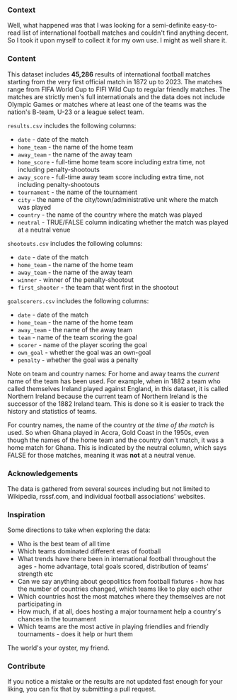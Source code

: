### Context

Well, what happened was that I was looking for a semi-definite easy-to-read list of international football matches and couldn't find anything decent. So I took it upon myself to collect it for my own use. I might as well share it.

### Content

This dataset includes **45,286** results of international football matches starting from the very first official match in 1872 up to 2023. The matches range from FIFA World Cup to FIFI Wild Cup to regular friendly matches. The matches are strictly men's full internationals and the data does not include Olympic Games or matches where at least one of the teams was the nation's B-team, U-23 or a league select team.

`results.csv` includes the following columns:

-   `date` - date of the match
-   `home_team` - the name of the home team
-   `away_team` - the name of the away team
-   `home_score` - full-time home team score including extra time, not including penalty-shootouts
-   `away_score` - full-time away team score including extra time, not including penalty-shootouts
-   `tournament` - the name of the tournament
-   `city` - the name of the city/town/administrative unit where the match was played
-   `country` - the name of the country where the match was played
-   `neutral` - TRUE/FALSE column indicating whether the match was played at a neutral venue

`shootouts.csv` includes the following columns:

-   `date` - date of the match
-   `home_team` - the name of the home team
-   `away_team` - the name of the away team
-   `winner` - winner of the penalty-shootout
-   `first_shooter` - the team that went first in the shootout

`goalscorers.csv` includes the following columns:

-   `date` - date of the match
-   `home_team` - the name of the home team
-   `away_team` - the name of the away team
-   `team` - name of the team scoring the goal
-   `scorer` - name of the player scoring the goal
-   `own_goal` - whether the goal was an own-goal
-   `penalty` - whether the goal was a penalty

Note on team and country names: For home and away teams the *current* name of the team has been used. For example, when in 1882 a team who called themselves Ireland played against England, in this dataset, it is called Northern Ireland because the current team of Northern Ireland is the successor of the 1882 Ireland team. This is done so it is easier to track the history and statistics of teams.

For country names, the name of the country *at the time of the match* is used. So when Ghana played in Accra, Gold Coast in the 1950s, even though the names of the home team and the country don't match, it was a home match for Ghana. This is indicated by the neutral column, which says FALSE for those matches, meaning it was **not** at a neutral venue.

### Acknowledgements

The data is gathered from several sources including but not limited to Wikipedia, rsssf.com, and individual football associations' websites.

### Inspiration

Some directions to take when exploring the data:

-   Who is the best team of all time
-   Which teams dominated different eras of football
-   What trends have there been in international football throughout the ages - home advantage, total goals scored, distribution of teams' strength etc
-   Can we say anything about geopolitics from football fixtures - how has the number of countries changed, which teams like to play each other
-   Which countries host the most matches where they themselves are not participating in
-   How much, if at all, does hosting a major tournament help a country's chances in the tournament
-   Which teams are the most active in playing friendlies and friendly tournaments - does it help or hurt them

The world's your oyster, my friend.

### Contribute

If you notice a mistake or the results are not updated fast enough for your liking, you can fix that by submitting a pull request.
